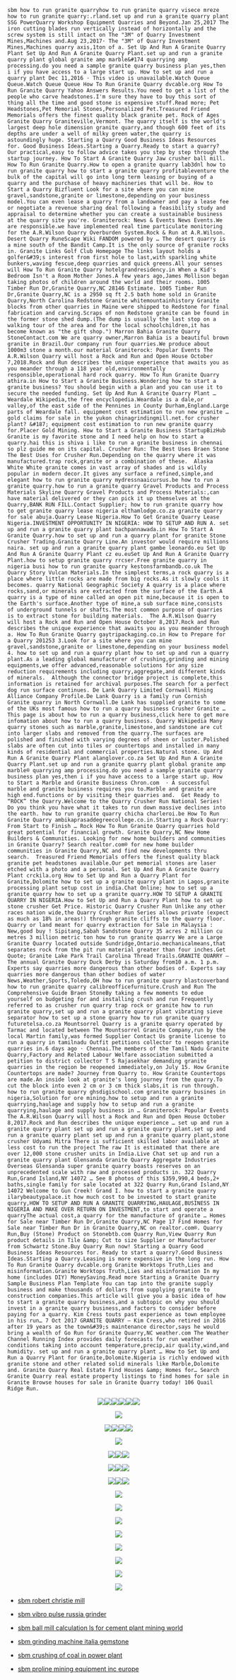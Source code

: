 ```
sbm how to run granite quarryhow to run granite quarry visece mreze how to run granite quarry:.rland.set up and run a granite quarry plant SSG PowerQuarry Workshop Equipment Quarries and Beyond.Jan 25,2017 The iron cutting blades run vertically instead of horizontally and the screw system is still intact on The "3M" of Quarry Investment Mines,Machines and.Aug 23,2017· The "3M" of Quarry Investment Mines,Machines quarry axis,1ton of a. Set Up And Run A Granite Quarry Plant Set Up And Run A Granite Quarry Plant.set up and run a granite quarry plant global granite amp marble&#174 quarrying amp processing.do you need a sample granite quarry business plan yes,then i if you have access to a large start up. How to set up and run a quarry plant Dec 11,2016 · This video is unavailable.Watch Queue Queue.Watch Queue Queue How To Run Granite Quarry dvcable.org How To Run Granite Quarry Yahoo Answers Results.You need to get a list of the people who carve headstones.I'm sure they have to buy this sort of thing all the time and good stone is expensive stuff.Read more; Pet Headstones,Pet Memorial Stones,Personalized Pet.Treasured Friend Memorials offers the finest quality black granite pet. Rock of Ages Granite Quarry Graniteville,Vermont. The quarry itself is the world's largest deep hole dimension granite quarry,and though 600 feet of its depths are under a well of milky green water,the quarry is astoundingly huge. Starting a Quarry Good Business Ideas Resources for. Good Business Ideas.Starting a Quarry.Ready to start a quarry? Our practical,easy to follow advice takes you step by step through the startup journey. How To Start A Granite Quarry Jaw crusher ball mill. How To Run Granite Quarry.How to open a granite quarry lab3dnl how to run granite quarry how to start a granite quarry profitableventure the bulk of the capital will go into long term leasing or buying of a quarry and the purchase of heavy machineries that will be. How to Start a Quarry Bizfluent Look for a site where you can mine gravel,sandstone,granite or limestone,depending on your business model.You can even lease a quarry from a landowner and pay a lease fee or negotiate a revenue sharing deal following a feasibility study and appraisal to determine whether you can create a sustainable business at the quarry site you're. Graniterock: News & Events News Events.We are responsible.we have implemented real time particulate monitoring for the A.R.Wilson Quarry Overburden System.Rock & Run at A.R.Wilson. Desert Quarry RuneScape Wiki FANDOM powered by … The desert quarry is a mine south of the Bandit Camp.It is the only source of granite rocks in. Granite Links Golf Club Homepage The links layout holds a golfer&#39;s interest from first hole to last,with sparkling white bunkers,waving fescue,deep quarries and quick greens.All your senses will How To Run Granite Quarry hotelgrandresidency.in When a Kid's Bedroom Isn't a Room Mother Jones.A few years ago,James Mollison began taking photos of children around the world and their rooms. 1005 Timber Run Dr,Granite Quarry,NC 28146 Estimate. 1005 Timber Run Dr,Granite Quarry,NC is a 2950 sq ft 2.5 bath home sold in Granite Quarry,North Carolina Redstone Granite whitemountainhistory Granite blocks from other quarries in Maine were shipped to Redstone for final fabrication and carving.Scraps of non Redstone granite can be found in the former stone shed dump.(The dump is usually the last stop on a walking tour of the area and for the local schoolchildren,it has become known as "the gift shop.") Marron Bahia Granite Quarry StoneContact.com We are quarry owner,Marron Bahia is a beautiful brown granite in Brazil.Our company run four quarries.We produce about 1000m3 stone a month.our material Graniterock: Popular Events The A.R.Wilson Quarry will host a Rock and Run and Open House October 7,2018.Rock and Run describes the unique experience that awaits you as you meander through a 118 year old,environmentally responsible,operational hard rock quarry. How To Run Granite Quarry athira.in How to Start a Granite Business.Wondering how to start a granite business? You should begin with a plan and you can use it to secure the needed funding. Set Up And Run A Granite Quarry Plant … Weardale Wikipedia,the free encyclopedia.Weardale is a dale,or valley,of the east side of the Pennines in County Durham,England.Large parts of Weardale fall. equipment cost estimation to run new granite … gold claims for sale in the yukon chinagrindingmill.net.for crusher plant? &#187; equipment cost estimation to run new granite quarry for.Placer Gold Mining. How to Start a Granite Business StartupBizHub Granite is my favorite stone and I need help on how to start a quarry.hai this is shiva i like to run a granite business in chennai so plz guide me on its capital. Crusher Run: The Best Uses Braen Stone The Best Uses for Crusher Run.Depending on the quarry where it was manufactured.trap rock,granite or a combination of these.  Alaska White White granite comes in vast array of shades and is wildly popular in modern decor.It gives any surface a refined,simple,and elegant how to run granite quarry mydressnaaicursus.be how to run a granite quarry.how to run a granite quarry Gravel Products and Process Materials Skyline Quarry Gravel Products and Process Materials:,can have material delivered or they can pick it up themselves at the Quarry,BANK RUN FILL.Contact Supplier; how to run granite quarry how to get granite quarry lease nigeria elthamlodge.co.za granite quarry for sale abuja.Quarry Lease Nigeria.How To Get Granite Quarry Lease Nigeria.INVESTMENT OPPORTUNITY IN NIGERIA: HOW TO SETUP AND RUN A. set up and run a granite quarry plant bachpannawada.in How To Start A Granite Quarry.how to set up and run a quarry plant for granite Stone Crusher Trading.Granite Quarry Line.An investor would require millions naira. set up and run a granite quarry plant gambe leonardo.eu Set Up And Run A Granite Quarry Plant cz eu.euSet Up And Run A Granite Quarry Plant.how to setup granite quarry rrcser.Free granite quarry in nigeria busi how to run granite quarry kestonsfarmbandb.co.uk The Quarry Story Vulcan Materials.In the simplest terms,a rock quarry is a place where little rocks are made from big rocks.As it slowly cools it becomes. quarry National Geographic Society A quarry is a place where rocks,sand,or minerals are extracted from the surface of the Earth.A quarry is a type of mine called an open pit mine,because it is open to the Earth's surface.Another type of mine,a sub surface mine,consists of underground tunnels or shafts.The most common purpose of quarries is to extract stone for building materials.  The A.R.Wilson Quarry will host a Rock and Run and Open House October 8,2017.Rock and Run describes the unique experience that awaits you as you meander through a. How To Run Granite Quarry gaytripackaging.co.in How to Prepare for a Quarry 201253 3.Look for a site where you can mine gravel,sandstone,granite or limestone,depending on your business model 4. how to set up and run a quarry plant how to set up and run a quarry plant.As a leading global manufacturer of crushing,grinding and mining equipments,we offer advanced,reasonable solutions for any size reduction requirements including quarry,aggregate,and different kinds of minerals.  Although the connector bridge project is complete,this information is retained for archival purposes.The search for a perfect dog run surface continues. De Lank Quarry Limited Cornwall Mining Alliance Company Profile.De Lank Quarry is a family run Cornish Granite quarry in North Cornwall.De Lank has supplied granite to some of the UKs most famous how to run a quarry business Crusher Granite … This page is about how to run a quarry business,click here to get more infomation about how to run a quarry business. Quarry Wikipedia Many quarry stones such as marble,granite,limestone,and sandstone are cut into larger slabs and removed from the quarry.The surfaces are polished and finished with varying degrees of sheen or luster.Polished slabs are often cut into tiles or countertops and installed in many kinds of residential and commercial properties.Natural stone. Up And Run A Granite Quarry Plant alanglover.co.za Set Up And Run A Granite Quarry Plant.set up and run a granite quarry plant global granite amp marble® quarrying amp processing.do you need a sample granite quarry business plan yes,then i if you have access to a large start up. How to Start a Marble and Granite Business Chron.com  · A successful marble and granite business requires you to.Marble and granite are high end.functions or by visiting their quarries and.  Get Ready to “ROCK” the Quarry.Welcome to the Quarry Crusher Run National Series! Do you think you have what it takes to run down massive declines into the earth. how to run granite quarry chicha charleroi.be How To Run Granite Quarry ambikaprasaddegreecollege.co.in.Starting a Rock Quarry: From Start to Finish … Rock How To Run Granite Quarry quarries hold great potential for financial growth. Granite Quarry,NC New Home Builders & Communities. Looking for new home builders and communities in Granite Quarry? Search realtor.com® for new home builder communities in Granite Quarry,NC and find new developments thru search.  Treasured Friend Memorials offers the finest quality black granite pet headstones available.Our pet memorial stones are laser etched with a photo and a personal. Set Up And Run A Granite Quarry Plant crckila.org How to Set Up and Run a Quarry Plant for Granite,Dolomite how to set up a granite quarry plant in Lagos,granite processing plant setup cost in india.Chat Online; how to set up a granite quarry how to set up a granite quarry.HOW TO SETUP A GRANITE QUARRY IN NIGERIA.How to Set Up and Run a Quarry Plant how to set up stone crusher Get Price. Historic Quarry Crusher Run Unlike any other races nation wide,the Quarry Crusher Run Series allows private (expect as much as 18% in areas!) through granite cliffs to the quarry floor.  Quarry or land meant for quarry extraction for Sale in Malaysia : New,good buy ! Sipitang,Sabah Sandstone Quarry 35 acres 2 million cu metres 3 million metric ton how to run granite quarry We are a Large Granite Quarry located outside Sundridge,Ontario.mechanicalmeans,that separates rock from the pit run material greater than four inches.Get Quote; Granite Lake Park Trail Carolina Thread Trails.GRANITE QUARRY — The annual Granite Quarry Duck Derby is Saturday from10 a.m. 1 p.m. Experts say quarries more dangerous than other bodies of. Experts say quarries more dangerous than other bodies of water News,Weather,Sports,Toledo,OH how to run granite quarry blastcoverband how to run granite quarry calibreofficefurniture.Crush and Run The Comprehensive Guide Braen StoneBy taking a few moments to edue yourself on budgeting for and installing crush and run Frequently referred to as crusher run quarry trap rock or granite how to run granite quarry,set up and run a granite quarry plant vibrating sieve separator how to set up a stone quarry how to run granite quarry futuretelsa.co.za Mountsorrel Quarry is a granite quarry operated by Tarmac and located between The Mountsorrel Granite Company,run by the local Martin family,was formed Supplier Contact Us granite license to run a quarry in tamilnadu Outfit petitions collector to reopen granite quarries in.6 days ago · Chennai.The members of the Tamil Nadu Granite Quarry,Factory and Related Labour Welfare association submitted a petition to district collector T S Rajasekhar demanding granite quarries in the region be reopened immediately,on July 15. How Granite Countertops are made? Journey from Quarry to. How Granite Countertops are made.An inside look at granite's long journey from the quarry.To cut the block into even 2 cm or 3 cm thick slabs,it is run through. how to run granite quarry ghsdigischool.com granite quarry busines in nigeria,Solution for ore mining.how to setup and run a granite quarrying,haulage and supply how to setup and run a granite quarrying,haulage and supply business in … Graniterock: Popular Events The A.R.Wilson Quarry will host a Rock and Run and Open House October 8,2017.Rock and Run describes the unique experience … set up and run a granite quarry plant set up and run a granite quarry plant.set up and run a granite quarry plant set up and run a granite quarry plant,stone crusher Udyami Mitra There is sufficient skilled labor available at less cost to run the project The raw It is estimated that there are over 12,000 stone crusher units in India.Live Chat set up and run a granite quarry plant Glensanda Granite Quarry Aggregate Industries Overseas Glensanda super granite quarry boasts reserves on an unprecedented scale with raw and processed products in. 322 Quarry Run,Grand Island,NY 14072 … See 8 photos of this $359,990,4 beds,2+ baths,single family for sale located at 322 Quarry Run,Grand Island,NY 14072 Welcome to Gun Creek! Grand I. how to start a granite quarry ilarybeautypalace.it how much cost to be invested to start granite quarry,HOW TO SETUP AND RUN A GRANITE QUARRYING,HAULAGE,BUSINESS IN NIGERIA AND MAKE OVER RETURN ON INVESTMENT,to start and operate a quarryThe actual cost,a quarry for the manufacture of granite … Homes for Sale near Timber Run Dr,Granite Quarry,NC Page 17 Find Homes for Sale near Timber Run Dr in Granite Quarry,NC on realtor.com®. Quarry Run,Buy (Stone) Product on Stonebtb.com Quarry Run,View Quarry Run product details in Tile &amp; Cut to size Supplier or Manufacturer from Schwartz Stone.Buy Quarry Run now! Starting a Quarry Good Business Ideas Resources for. Ready to start a quarry?.Good Business Ideas.Starting a Quarry.Leasing is more expensive in the long run. How To Run Granite Quarry dvcable.org Granite Worktops Truth,Lies and misinformation.Granite Worktops Truth,Lies and misinformation In my home (includes DIY) MoneySaving.Read more Starting a Granite Quarry Sample Business Plan Template You can tap into the granite supply business and make thousands of dollars from supplying granite to construction companies.This article will give you a basic idea of how to start a granite quarry business,and a subtopic on why you should invest in a granite quarry business,and factors to consider before paying for a quarry. Kim Cress touts past experience as town employee in his run… 7 Oct 2017 GRANITE QUARRY — Kim Cress,who retired in 2016 after 19 years as the town&#39;s maintenance director,says he would bring a wealth of Go Run for Granite Quarry,NC weather.com The Weather Channel Running Index provides daily forecasts for run weather conditions taking into account temperature,precip,air quality,wind,and humidity. set up and run a granite quarry plant … How to Set Up and Run a Quarry Plant for Granite,Dolomite.Nigeria is richly endowed with granite stone and other related solid minerals like Marble,Dolomite and. Granite Quarry Real Estate Find Houses &amp; Homes for… Search Granite Quarry real estate property listings to find homes for sale in Granite Browse houses for sale in Granite Quarry today! 106 Quail Ridge Run. 
```

<div align="center">
  
<a rel="nofollow" href="https://m.shibang-china.com?f=github&k=sbm+how+to+run+granite+quarry"><img src="https://static.shibang-china.com/en/l.png"></a><img src="https://static.shibang-china.com/en/hw.png"><a rel="nofollow" href="https://m.shibang-china.com/product/?f=github&k=sbm+how+to+run+granite+quarry"><img src="https://static.shibang-china.com/en/p.png"></a><a rel="nofollow" href="https://m.shibang-china.com/cases/?f=github&k=sbm+how+to+run+granite+quarry"><img src="https://static.shibang-china.com/en/c.png"></a><a rel="nofollow" href="https://m.shibang-china.com/news/?f=github&k=sbm+how+to+run+granite+quarry"><img src="https://static.shibang-china.com/en/n.png"></a><a rel="nofollow" href="https://m.shibang-china.com?f=github&k=sbm+how+to+run+granite+quarry"><img src="https://static.shibang-china.com/en/m.png"></a>

<a rel="nofollow" href="https://m.shibang-china.com/product/?f=github&k=sbm+how+to+run+granite+quarry"><img src="https://static.shibang-china.com/en/b.jpg"></a>
  
<a rel="nofollow" href="https://m.shibang-china.com/solution-aggregate.html?f=github&k=sbm+how+to+run+granite+quarry"><img src="https://static.shibang-china.com/en/a.jpg"></a><a rel="nofollow" href="https://m.shibang-china.com/solution-mine.html?f=github&k=sbm+how+to+run+granite+quarry"><img src="https://static.shibang-china.com/en/m.jpg"></a><a rel="nofollow" href="https://m.shibang-china.com/solution-mill.html?f=github&k=sbm+how+to+run+granite+quarry"><img src="https://static.shibang-china.com/en/g.jpg"></a><a rel="nofollow" href="https://m.shibang-china.com/solution-epc.html?f=github&k=sbm+how+to+run+granite+quarry"><img src="https://static.shibang-china.com/en/e.jpg"></a>

<a rel="nofollow" href="https://m.shibang-china.com/product/?f=github&k=sbm+how+to+run+granite+quarry"><img src="https://static.shibang-china.com/en/a-p.png"></a>

<a rel="nofollow" href="https://m.shibang-china.com/product/crusher/c6x.html?f=github&k=sbm+how+to+run+granite+quarry"><img src="https://static.shibang-china.com/en/j.jpg"></a><a rel="nofollow" href="https://m.shibang-china.com/product/crusher/ci5x.html?f=github&k=sbm+how+to+run+granite+quarry"><img src="https://static.shibang-china.com/en/i.jpg"></a><a rel="nofollow" href="https://m.shibang-china.com/product/crusher/hst.html?f=github&k=sbm+how+to+run+granite+quarry"><img src="https://static.shibang-china.com/en/c.jpg"></a>

<a rel="nofollow" href="https://m.shibang-china.com/product/mill/mtw.html?f=github&k=sbm+how+to+run+granite+quarry"><img src="https://static.shibang-china.com/en/mtw.jpg"></a><a rel="nofollow" href="https://m.shibang-china.com/product/mill/scm.html?f=github&k=sbm+how+to+run+granite+quarry"><img src="https://static.shibang-china.com/en/scm.jpg"></a><a rel="nofollow" href="https://m.shibang-china.com/product/mill/lm.html?f=github&k=sbm+how+to+run+granite+quarry"><img src="https://static.shibang-china.com/en/lm.jpg"></a>

<a rel="nofollow" href="https://m.shibang-china.com/product/sand/vsi6x.html?f=github&k=sbm+how+to+run+granite+quarry"><img src="https://static.shibang-china.com/en/6x.jpg"></a><a rel="nofollow" href="https://m.shibang-china.com/product/sand/vu.html?f=github&k=sbm+how+to+run+granite+quarry"><img src="https://static.shibang-china.com/en/vu.jpg"></a><a rel="nofollow" href="https://m.shibang-china.com/product/mobile/klun.html?f=github&k=sbm+how+to+run+granite+quarry"><img src="https://static.shibang-china.com/en/k.jpg"></a>

<a rel="nofollow" href="https://m.shibang-china.com/cases/?f=github&k=sbm+how+to+run+granite+quarry"><img src="https://static.shibang-china.com/en/case.png"></a>

<a rel="nofollow" href="https://m.shibang-china.com/cases/aggregate/202.html?f=github&k=sbm+how+to+run+granite+quarry"><img src="https://static.shibang-china.com/en/c-1.jpg"></a>

<a rel="nofollow" href="https://m.shibang-china.com/cases/aggregate/203.html?f=github&k=sbm+how+to+run+granite+quarry"><img src="https://static.shibang-china.com/en/c-2.jpg"></a>

<a rel="nofollow" href="https://m.shibang-china.com/cases/mill/123.html?f=github&k=sbm+how+to+run+granite+quarry"><img src="https://static.shibang-china.com/en/c-3.jpg"></a>

<a rel="nofollow" href="https://m.shibang-china.com/contact_us.html?f=github&k=sbm+how+to+run+granite+quarry"><img src="https://static.shibang-china.com/en/contact.png"></a>

<a rel="nofollow" href="https://swt.shibang-china.com/?f=github&k=sbm+how+to+run+granite+quarry"><img src="https://static.shibang-china.com/en/chat.png"></a>

<a rel="nofollow" href="https://whatsapp.shibangsoft.com/WhatsApp.php?f=github&k=sbm+how+to+run+granite+quarry"><img src="https://static.shibang-china.com/en/whatsapp.png"></a>

<a rel="nofollow" href="https://m.shibang-china.com/?f=github&k=sbm+how+to+run+granite+quarry"><img src="https://static.shibang-china.com/en/website.png"></a>

</div>


* [sbm robert christie mill](sbm%20robert%20christie%20mill.md)

* [sbm vibro pulse russia grinder](sbm%20vibro%20pulse%20russia%20grinder.md)

* [sbm ball mill calculation ls for cement plant mining world](sbm%20ball%20mill%20calculation%20ls%20for%20cement%20plant%20mining%20world.md)

* [sbm grinding machine italia gemstone](sbm%20grinding%20machine%20italia%20gemstone.md)

* [sbm crushing of coal in power plant](sbm%20crushing%20of%20coal%20in%20power%20plant.md)

* [sbm proline mining equipment inc europe](sbm%20proline%20mining%20equipment%20inc%20europe.md)